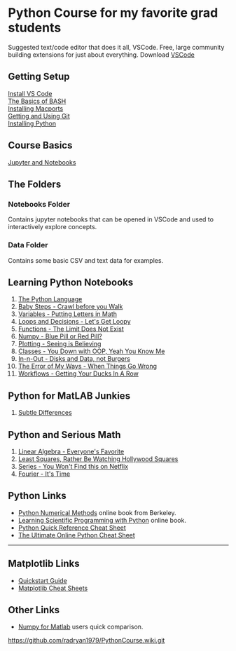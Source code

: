 # Python Course for my favorite grad students

Suggested text/code editor that does it all, VSCode. Free, large community building extensions for just about everything. Download [VSCode](https://code.visualstudio.com/download)

## Getting Setup

[Install VS Code](Content/vs-code.md)<br>
[The Basics of BASH](Content/bash-terminal.md)<br>
[Installing Macports](Content/mac-ports.md)<br>
[Getting and Using Git](Content/git-tutorial.md)<br>
[Installing Python](Content/install-python.md)<br>

## Course Basics

[Jupyter and Notebooks](Content/notebook-basics.md)<br>

## The Folders

### Notebooks Folder
Contains jupyter notebooks that can be opened in VSCode and used to interactively explore concepts.

### Data Folder
Contains some basic CSV and text data for examples.

## Learning Python Notebooks

1. [The Python Language](Notebooks/1-python-language.ipynb)
2. [Baby Steps - Crawl before you Walk](Content/Python-Content/2-baby.md)
3. [Variables - Putting Letters in Math](Content/Python-Content/3-variable.md)
4. [Loops and Decisions - Let's Get Loopy](Content/Python-Content/5-loops.md)
5. [Functions - The Limit Does Not Exist](Content/Python-Content/4-func.md)
6. [Numpy - Blue Pill or Red Pill?](Content/Python-Content/9-numpy.md)
7. [Plotting - Seeing is Believing](Content/Python-Content/8-plot-it.md)
8. [Classes - You Down with OOP, Yeah You Know Me](Content/Python-Content/6-classy.md)
9. [In-n-Out - Disks and Data, not Burgers](Content/Python-Content/7-in-n-out.md) 
10. [The Error of My Ways - When Things Go Wrong](Content/Python-Content/10-errors.md)
11. [Workflows - Getting Your Ducks In A Row](Content/Python-Content/11-workflows.md)

## Python for MatLAB Junkies

1. [Subtle Differences](Content/Python-Content/11-matlab.md)

## Python and Serious Math

1. [Linear Algebra - Everyone's Favorite](Content/Python-Content/12-linalg.md)
2. [Least Squares, Rather Be Watching Hollywood Squares](Content/Python-Content/13-squares.md)
3. [Series - You Won't Find this on Netflix](Content/Python-Content/14-series.md)
4. [Fourier - It's Time](Content/Python-Content/15-fourier.md)


## Python Links

- [Python Numerical Methods](https://pythonnumericalmethods.berkeley.edu/notebooks/Index.html) online book from Berkeley.
- [Learning Scientific Programming with Python](https://scipython.com/book2/) online book.
- [Python Quick Reference Cheat Sheet](https://programmingwithmosh.com/python/python-3-cheat-sheet/)
- [The Ultimate Online Python Cheat Sheet](https://www.pythoncheatsheet.org)

---

## Matplotlib Links
- [Quickstart Guide](https://matplotlib.org/stable/tutorials/introductory/quick_start.html)
- [Matplotlib Cheat Sheets](https://matplotlib.org/cheatsheets/)

## Other Links
- [Numpy for Matlab](https://numpy.org/doc/stable/user/numpy-for-matlab-users.html) users quick comparison.


https://github.com/radryan1979/PythonCourse.wiki.git
